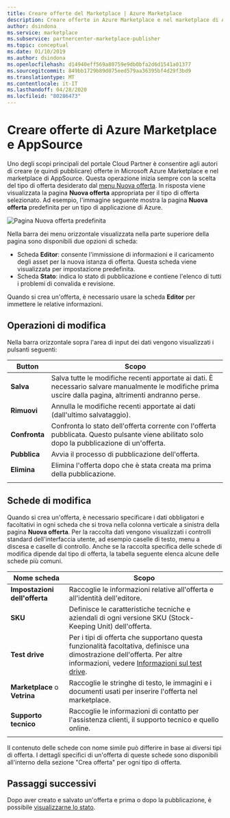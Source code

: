 ```yaml
---
title: Creare offerte del Marketplace | Azure Marketplace
description: Creare offerte in Azure Marketplace e nel marketplace di AppSource usando il portale Cloud Partner
author: dsindona
ms.service: marketplace
ms.subservice: partnercenter-marketplace-publisher
ms.topic: conceptual
ms.date: 01/10/2019
ms.author: dsindona
ms.openlocfilehash: d14940eff569a80759e9db0bfa2d6d1541a01377
ms.sourcegitcommit: 849bb1729b89d075eed579aa36395bf4d29f3bd9
ms.translationtype: MT
ms.contentlocale: it-IT
ms.lasthandoff: 04/28/2020
ms.locfileid: "80286473"
---
```

# <a name="create-azure-marketplace-and-appsource-offers"></a>Creare offerte di Azure Marketplace e AppSource

Uno degli scopi principali del portale Cloud Partner è consentire agli autori di creare (e quindi pubblicare) offerte in Microsoft Azure Marketplace e nel marketplace di AppSource.  Questa operazione inizia sempre con la scelta del tipo di offerta desiderato dal [menu Nuova offerta](../portal-tour/cpp-new-offer-menu.md).  In risposta viene visualizzata la pagina **Nuova offerta** appropriata per il tipo di offerta selezionato.  Ad esempio, l'immagine seguente mostra la pagina **Nuova offerta** predefinita per un tipo di applicazione di Azure.

![Pagina Nuova offerta predefinita](./media/new-offer-page.png)

Nella barra dei menu orizzontale visualizzata nella parte superiore della pagina sono disponibili due opzioni di scheda: 
- Scheda **Editor**: consente l'immissione di informazioni e il caricamento degli asset per la nuova istanza di offerta.  Questa scheda viene visualizzata per impostazione predefinita.
- Scheda **Stato**: indica lo stato di pubblicazione e contiene l'elenco di tutti i problemi di convalida e revisione. 

Quando si crea un'offerta, è necessario usare la scheda **Editor** per immettere le relative informazioni. 

## <a name="editing-operations"></a>Operazioni di modifica

Nella barra orizzontale sopra l'area di input dei dati vengono visualizzati i pulsanti seguenti:

|   Button    |   Scopo                                                          |
|   ------    |  --------                                                          |
| **Salva**    | Salva tutte le modifiche recenti apportate ai dati.  È necessario salvare manualmente le modifiche prima uscire dalla pagina, altrimenti andranno perse. | 
| **Rimuovi** | Annulla le modifiche recenti apportate ai dati (dall'ultimo salvataggio).             |
| **Confronta** | Confronta lo stato dell'offerta corrente con l'offerta pubblicata.  Questo pulsante viene abilitato solo dopo la pubblicazione di un'offerta.  |
| **Pubblica** | Avvia il processo di pubblicazione dell'offerta.                       |
| **Elimina**  | Elimina l'offerta dopo che è stata creata ma prima della pubblicazione. |
|   |   |


## <a name="editing-tabs"></a>Schede di modifica

Quando si crea un'offerta, è necessario specificare i dati obbligatori e facoltativi in ogni scheda che si trova nella colonna verticale a sinistra della pagina **Nuova offerta**.  Per la raccolta dati vengono visualizzati i controlli standard dell'interfaccia utente, ad esempio caselle di testo, menu a discesa e caselle di controllo.  Anche se la raccolta specifica delle schede di modifica dipende dal tipo di offerta, la tabella seguente elenca alcune delle schede più comuni.

|      Nome scheda       |   Scopo                                                            |
|      --------       |   -------                                                            |
| **Impostazioni dell'offerta**  | Raccoglie le informazioni relative all'offerta e all'identità dell'editore.                    |
| **SKU**            | Definisce le caratteristiche tecniche e aziendali di ogni versione SKU (Stock-Keeping Unit) dell'offerta. |
| **Test drive**      | Per i tipi di offerta che supportano questa funzionalità facoltativa, definisce una dimostrazione dell'offerta.  Per altre informazioni, vedere [Informazioni sul test drive](../test-drive/what-is-test-drive.md).  |
| **Marketplace** o **Vetrina** | Raccoglie le stringhe di testo, le immagini e i documenti usati per inserire l'offerta nel marketplace. |
| **Supporto tecnico**         | Raccoglie le informazioni di contatto per l'assistenza clienti, il supporto tecnico e quello online.  |
|  |  |

Il contenuto delle schede con nome simile può differire in base ai diversi tipi di offerta.  I dettagli specifici di un'offerta di queste schede sono disponibili all'interno della sezione "Crea offerta" per ogni tipo di offerta.


## <a name="next-steps"></a>Passaggi successivi

Dopo aver creato e salvato un'offerta e prima o dopo la pubblicazione, è possibile [visualizzarne lo stato](./cpp-view-status-offer.md).
